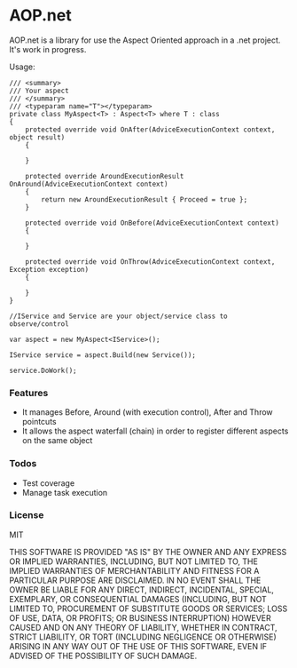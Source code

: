 # AOP.net

AOP.net is a library for use the Aspect Oriented approach in a .net project.
It's work in progress.

Usage:
```
/// <summary>
/// Your aspect
/// </summary>
/// <typeparam name="T"></typeparam>
private class MyAspect<T> : Aspect<T> where T : class
{
    protected override void OnAfter(AdviceExecutionContext context, object result)
    {
				
    }

    protected override AroundExecutionResult OnAround(AdviceExecutionContext context)
    {
        return new AroundExecutionResult { Proceed = true };
    }

    protected override void OnBefore(AdviceExecutionContext context)
    {
				
    }

    protected override void OnThrow(AdviceExecutionContext context, Exception exception)
    {

    }
}

//IService and Service are your object/service class to observe/control

var aspect = new MyAspect<IService>();

IService service = aspect.Build(new Service());

service.DoWork();
```

### Features

  - It manages Before, Around (with execution control), After and Throw pointcuts
  - It allows the aspect waterfall (chain) in order to register different aspects on the same object

### Todos

 - Test coverage
 - Manage task execution

### License

MIT

THIS SOFTWARE IS PROVIDED "AS IS" BY THE OWNER AND ANY EXPRESS OR IMPLIED WARRANTIES, INCLUDING, BUT NOT LIMITED TO, THE IMPLIED WARRANTIES OF MERCHANTABILITY AND FITNESS FOR A PARTICULAR PURPOSE ARE DISCLAIMED. IN NO EVENT SHALL THE OWNER BE LIABLE FOR ANY DIRECT, INDIRECT, INCIDENTAL, SPECIAL, EXEMPLARY, OR CONSEQUENTIAL DAMAGES (INCLUDING, BUT NOT LIMITED TO, PROCUREMENT OF SUBSTITUTE GOODS OR SERVICES; LOSS OF USE, DATA, OR PROFITS; OR BUSINESS INTERRUPTION) HOWEVER CAUSED AND ON ANY THEORY OF LIABILITY, WHETHER IN CONTRACT, STRICT LIABILITY, OR TORT (INCLUDING NEGLIGENCE OR OTHERWISE) ARISING IN ANY WAY OUT OF THE USE OF THIS SOFTWARE, EVEN IF ADVISED OF THE POSSIBILITY OF SUCH DAMAGE.
